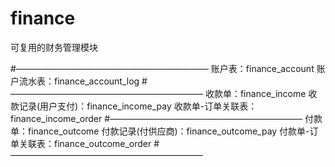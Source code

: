 # finance
可复用的财务管理模块

#——————————————————————
            账户表：finance_account
        账户流水表：finance_account_log
#——————————————————————
            收款单：finance_income
收款记录(用户支付)：finance_income_pay
 收款单-订单关联表：finance_income_order
#——————————————————————
            付款单：finance_outcome
付款记录(付供应商)：finance_outcome_pay
 付款单-订单关联表：finance_outcome_order
#——————————————————————